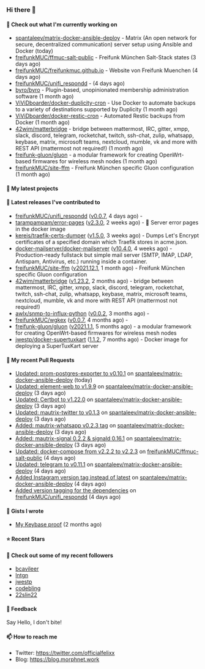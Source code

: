 ### Hi there 👋

#### 👷 Check out what I'm currently working on

- [spantaleev/matrix-docker-ansible-deploy](https://github.com/spantaleev/matrix-docker-ansible-deploy) - Matrix (An open network for secure, decentralized communication) server setup using Ansible and Docker (today)
- [freifunkMUC/ffmuc-salt-public](https://github.com/freifunkMUC/ffmuc-salt-public) - Freifunk München Salt-Stack states (3 days ago)
- [freifunkMUC/freifunkmuc.github.io](https://github.com/freifunkMUC/freifunkmuc.github.io) - Website von Freifunk Muenchen (4 days ago)
- [freifunkMUC/unifi_respondd](https://github.com/freifunkMUC/unifi_respondd) -  (4 days ago)
- [byro/byro](https://github.com/byro/byro) - Plugin-based, unopinionated membership administration software (1 month ago)
- [ViViDboarder/docker-duplicity-cron](https://github.com/ViViDboarder/docker-duplicity-cron) - Use Docker to automate backups to a variety of destinations supported by Duplicity (1 month ago)
- [ViViDboarder/docker-restic-cron](https://github.com/ViViDboarder/docker-restic-cron) - Automated Restic backups from Docker (1 month ago)
- [42wim/matterbridge](https://github.com/42wim/matterbridge) - bridge between mattermost, IRC, gitter, xmpp, slack, discord, telegram, rocketchat, twitch, ssh-chat, zulip, whatsapp, keybase, matrix, microsoft teams, nextcloud, mumble, vk and more with REST API (mattermost not required!) (1 month ago)
- [freifunk-gluon/gluon](https://github.com/freifunk-gluon/gluon) - a modular framework for creating OpenWrt-based firmwares for wireless mesh nodes (1 month ago)
- [freifunkMUC/site-ffm](https://github.com/freifunkMUC/site-ffm) - Freifunk München specific Gluon configuration (1 month ago)

#### 🌱 My latest projects


#### 🔭 Latest releases I've contributed to

- [freifunkMUC/unifi_respondd](https://github.com/freifunkMUC/unifi_respondd) ([v0.0.7](https://github.com/freifunkMUC/unifi_respondd/releases/tag/v0.0.7), 4 days ago) - 
- [tarampampam/error-pages](https://github.com/tarampampam/error-pages) ([v2.3.0](https://github.com/tarampampam/error-pages/releases/tag/v2.3.0), 2 weeks ago) - :construction: Server error pages in the docker image
- [kereis/traefik-certs-dumper](https://github.com/kereis/traefik-certs-dumper) ([v1.5.0](https://github.com/kereis/traefik-certs-dumper/releases/tag/v1.5.0), 3 weeks ago) - Dumps Let&#39;s Encrypt certificates of a specified domain which Traefik stores in acme.json.
- [docker-mailserver/docker-mailserver](https://github.com/docker-mailserver/docker-mailserver) ([v10.4.0](https://github.com/docker-mailserver/docker-mailserver/releases/tag/v10.4.0), 4 weeks ago) - Production-ready fullstack but simple mail server (SMTP, IMAP, LDAP, Antispam, Antivirus, etc.) running inside a container.
- [freifunkMUC/site-ffm](https://github.com/freifunkMUC/site-ffm) ([v2021.12.1](https://github.com/freifunkMUC/site-ffm/releases/tag/v2021.12.1), 1 month ago) - Freifunk München specific Gluon configuration
- [42wim/matterbridge](https://github.com/42wim/matterbridge) ([v1.23.2](https://github.com/42wim/matterbridge/releases/tag/v1.23.2), 2 months ago) - bridge between mattermost, IRC, gitter, xmpp, slack, discord, telegram, rocketchat, twitch, ssh-chat, zulip, whatsapp, keybase, matrix, microsoft teams, nextcloud, mumble, vk and more with REST API (mattermost not required!)
- [awlx/snmp-to-influx-python](https://github.com/awlx/snmp-to-influx-python) ([v0.0.2](https://github.com/awlx/snmp-to-influx-python/releases/tag/v0.0.2), 3 months ago) - 
- [freifunkMUC/wgkex](https://github.com/freifunkMUC/wgkex) ([v0.0.7](https://github.com/freifunkMUC/wgkex/releases/tag/v0.0.7), 4 months ago) - 
- [freifunk-gluon/gluon](https://github.com/freifunk-gluon/gluon) ([v2021.1.1](https://github.com/freifunk-gluon/gluon/releases/tag/v2021.1.1), 5 months ago) - a modular framework for creating OpenWrt-based firmwares for wireless mesh nodes
- [jwestp/docker-supertuxkart](https://github.com/jwestp/docker-supertuxkart) ([1.1.2](https://github.com/jwestp/docker-supertuxkart/releases/tag/1.1.2), 7 months ago) - Docker image for deploying a SuperTuxKart server

#### 🔨 My recent Pull Requests

- [Updated: prom-postgres-exporter to v0.10.1](https://github.com/spantaleev/matrix-docker-ansible-deploy/pull/1571) on [spantaleev/matrix-docker-ansible-deploy](https://github.com/spantaleev/matrix-docker-ansible-deploy) (today)
- [Updated: element-web to v1.9.9](https://github.com/spantaleev/matrix-docker-ansible-deploy/pull/1562) on [spantaleev/matrix-docker-ansible-deploy](https://github.com/spantaleev/matrix-docker-ansible-deploy) (3 days ago)
- [Updated: Certbot to v1.22.0](https://github.com/spantaleev/matrix-docker-ansible-deploy/pull/1561) on [spantaleev/matrix-docker-ansible-deploy](https://github.com/spantaleev/matrix-docker-ansible-deploy) (3 days ago)
- [Updated: mautrix-twitter to v0.1.3](https://github.com/spantaleev/matrix-docker-ansible-deploy/pull/1560) on [spantaleev/matrix-docker-ansible-deploy](https://github.com/spantaleev/matrix-docker-ansible-deploy) (3 days ago)
- [Added: mautrix-whatsapp v0.2.3 tag](https://github.com/spantaleev/matrix-docker-ansible-deploy/pull/1559) on [spantaleev/matrix-docker-ansible-deploy](https://github.com/spantaleev/matrix-docker-ansible-deploy) (3 days ago)
- [Added: mautrix-signal 0.2.2 &amp; signald 0.16.1](https://github.com/spantaleev/matrix-docker-ansible-deploy/pull/1558) on [spantaleev/matrix-docker-ansible-deploy](https://github.com/spantaleev/matrix-docker-ansible-deploy) (3 days ago)
- [Updated: docker-compose from v2.2.2 to v2.2.3](https://github.com/freifunkMUC/ffmuc-salt-public/pull/75) on [freifunkMUC/ffmuc-salt-public](https://github.com/freifunkMUC/ffmuc-salt-public) (4 days ago)
- [Updated: telegram to v0.11.1](https://github.com/spantaleev/matrix-docker-ansible-deploy/pull/1557) on [spantaleev/matrix-docker-ansible-deploy](https://github.com/spantaleev/matrix-docker-ansible-deploy) (4 days ago)
- [Added Instagram version tag instead of latest](https://github.com/spantaleev/matrix-docker-ansible-deploy/pull/1555) on [spantaleev/matrix-docker-ansible-deploy](https://github.com/spantaleev/matrix-docker-ansible-deploy) (4 days ago)
- [Added version tagging for the dependencies](https://github.com/freifunkMUC/unifi_respondd/pull/26) on [freifunkMUC/unifi_respondd](https://github.com/freifunkMUC/unifi_respondd) (4 days ago)

#### 📓 Gists I wrote

- [My Keybase proof](https://gist.github.com/69863960a08efeb03ad576ccaf93d880) (2 months ago)

#### ⭐ Recent Stars


#### 👯 Check out some of my recent followers

- [bcavileer](https://github.com/bcavileer)
- [lntgn](https://github.com/lntgn)
- [jwestp](https://github.com/jwestp)
- [codebling](https://github.com/codebling)
- [22slin22](https://github.com/22slin22)

#### 💬 Feedback

Say Hello, I don't bite!

#### 📫 How to reach me

- Twitter: https://twitter.com/officialfelixx
- Blog: https://blog.morphnet.work